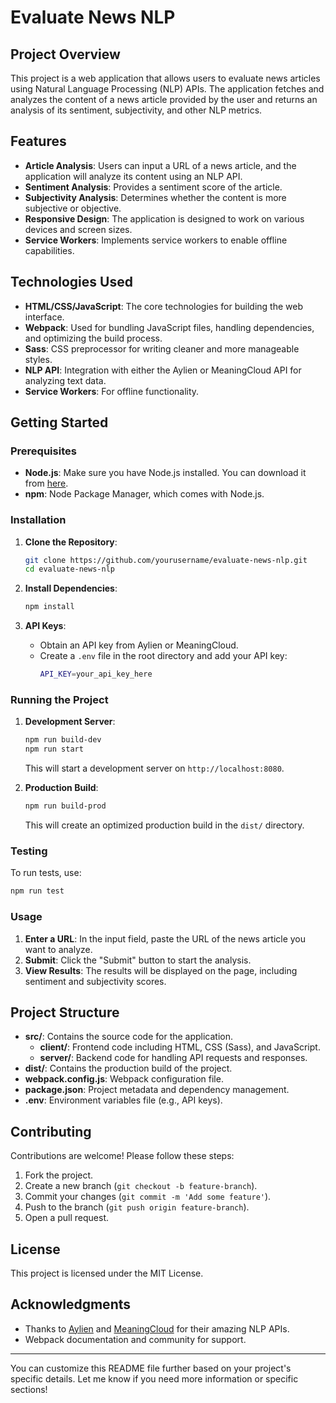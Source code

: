 # Evaluate News NLP

## Project Overview

This project is a web application that allows users to evaluate news articles using Natural Language Processing (NLP) APIs. The application fetches and analyzes the content of a news article provided by the user and returns an analysis of its sentiment, subjectivity, and other NLP metrics.

## Features

- **Article Analysis**: Users can input a URL of a news article, and the application will analyze its content using an NLP API.
- **Sentiment Analysis**: Provides a sentiment score of the article.
- **Subjectivity Analysis**: Determines whether the content is more subjective or objective.
- **Responsive Design**: The application is designed to work on various devices and screen sizes.
- **Service Workers**: Implements service workers to enable offline capabilities.

## Technologies Used

- **HTML/CSS/JavaScript**: The core technologies for building the web interface.
- **Webpack**: Used for bundling JavaScript files, handling dependencies, and optimizing the build process.
- **Sass**: CSS preprocessor for writing cleaner and more manageable styles.
- **NLP API**: Integration with either the Aylien or MeaningCloud API for analyzing text data.
- **Service Workers**: For offline functionality.

## Getting Started

### Prerequisites

- **Node.js**: Make sure you have Node.js installed. You can download it from [here](https://nodejs.org/).
- **npm**: Node Package Manager, which comes with Node.js.

### Installation

1. **Clone the Repository**:

   ```bash
   git clone https://github.com/yourusername/evaluate-news-nlp.git
   cd evaluate-news-nlp
   ```

2. **Install Dependencies**:

   ```bash
   npm install
   ```

3. **API Keys**:
   - Obtain an API key from Aylien or MeaningCloud.
   - Create a `.env` file in the root directory and add your API key:
     ```bash
     API_KEY=your_api_key_here
     ```

### Running the Project

1. **Development Server**:

   ```bash
   npm run build-dev
   npm run start
   ```

   This will start a development server on `http://localhost:8080`.

2. **Production Build**:
   ```bash
   npm run build-prod
   ```
   This will create an optimized production build in the `dist/` directory.

### Testing

To run tests, use:

```bash
npm run test
```

### Usage

1. **Enter a URL**: In the input field, paste the URL of the news article you want to analyze.
2. **Submit**: Click the "Submit" button to start the analysis.
3. **View Results**: The results will be displayed on the page, including sentiment and subjectivity scores.

## Project Structure

- **src/**: Contains the source code for the application.
  - **client/**: Frontend code including HTML, CSS (Sass), and JavaScript.
  - **server/**: Backend code for handling API requests and responses.
- **dist/**: Contains the production build of the project.
- **webpack.config.js**: Webpack configuration file.
- **package.json**: Project metadata and dependency management.
- **.env**: Environment variables file (e.g., API keys).

## Contributing

Contributions are welcome! Please follow these steps:

1. Fork the project.
2. Create a new branch (`git checkout -b feature-branch`).
3. Commit your changes (`git commit -m 'Add some feature'`).
4. Push to the branch (`git push origin feature-branch`).
5. Open a pull request.

## License

This project is licensed under the MIT License.

## Acknowledgments

- Thanks to [Aylien](https://aylien.com/) and [MeaningCloud](https://www.meaningcloud.com/) for their amazing NLP APIs.
- Webpack documentation and community for support.

---

You can customize this README file further based on your project's specific details. Let me know if you need more information or specific sections!
